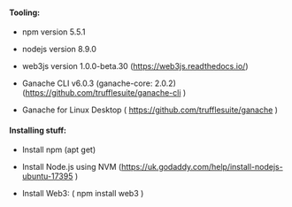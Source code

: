 #### Tooling:

- npm version 5.5.1
- nodejs version 8.9.0
- web3js version 1.0.0-beta.30 (https://web3js.readthedocs.io/)

- Ganache CLI v6.0.3 (ganache-core: 2.0.2)  (https://github.com/trufflesuite/ganache-cli )

- Ganache for Linux Desktop ( https://github.com/trufflesuite/ganache )


#### Installing stuff:

- Install npm (apt get)

- Install Node.js using NVM  (https://uk.godaddy.com/help/install-nodejs-ubuntu-17395 )

- Install Web3: ( npm install web3 )



